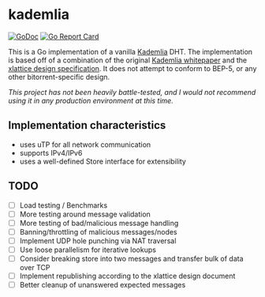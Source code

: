 # kademlia
[![GoDoc](https://godoc.org/github.com/prettymuchbryce/kademlia?status.svg)](https://godoc.org/github.com/prettymuchbryce/kademlia)
[![Go Report Card](https://goreportcard.com/badge/github.com/prettymuchbryce/kademlia)](https://goreportcard.com/report/github.com/prettymuchbryce/kademlia)

This is a Go implementation of a vanilla [Kademlia](https://en.wikipedia.org/wiki/Kademlia) DHT. The implementation is based off of a combination of the original [Kademlia whitepaper](https://pdos.csail.mit.edu/~petar/papers/maymounkov-kademlia-lncs.pdf) and the [xlattice design specification](http://xlattice.sourceforge.net/components/protocol/kademlia/specs.html). It does not attempt to conform to BEP-5, or any other bitorrent-specific design.

_This project has not been heavily battle-tested, and I would not recommend using it in any production environment at this time._

## Implementation characteristics
-  uses uTP for all network communication
-  supports IPv4/IPv6
-  uses a well-defined Store interface for extensibility

## TODO
- [ ] Load testing / Benchmarks
- [ ] More testing around message validation
- [ ] More testing of bad/malicious message handling
- [ ] Banning/throttling of malicious messages/nodes
- [ ] Implement UDP hole punching via NAT traversal
- [ ] Use loose parallelism for iterative lookups
- [ ] Consider breaking store into two messages and transfer bulk of data over TCP
- [ ] Implement republishing according to the xlattice design document
- [ ] Better cleanup of unanswered expected messages
